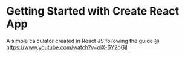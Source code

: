 # Getting Started with Create React App

A simple calculator created in React JS following the guide @ https://www.youtube.com/watch?v=oiX-6Y2oGjI